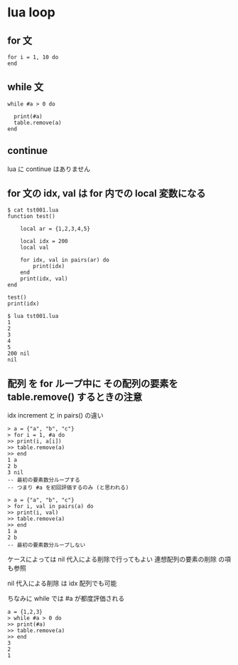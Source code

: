 
# lua loop


## for 文

```
for i = 1, 10 do
end
```


## while 文

```
while #a > 0 do

  print(#a) 
  table.remove(a) 
end
```


## continue

lua に continue はありません


## for 文の idx, val は for 内での local 変数になる

```
$ cat tst001.lua 
function test()

	local ar = {1,2,3,4,5}

	local idx = 200
	local val

	for idx, val in pairs(ar) do
		print(idx)
	end
	print(idx, val)
end

test()
print(idx)

$ lua tst001.lua
1
2
3
4
5
200	nil
nil
```


## 配列 を for ループ中に その配列の要素を table.remove() するときの注意

idx increment と in pairs() の違い

```
> a = {"a", "b", "c"}
> for i = 1, #a do 
>> print(i, a[i])
>> table.remove(a)
>> end
1 a
2 b
3 nil
-- 最初の要素数分ループする
-- つまり #a を初回評価するのみ (と思われる) 
```

```
> a = {"a", "b", "c"} 
> for i, val in pairs(a) do 
>> print(i, val)
>> table.remove(a)
>> end
1 a
2 b
-- 最初の要素数分ループしない
```

ケースによっては nil 代入による削除で行ってもよい
連想配列の要素の削除 の項 も参照

nil 代入による削除 は idx 配列でも可能

ちなみに while では #a が都度評価される

```
a = {1,2,3}
> while #a > 0 do 
>> print(#a) 
>> table.remove(a) 
>> end
3
2
1
```












